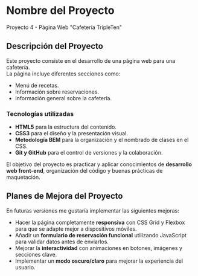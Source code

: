 # Nombre del Proyecto

Proyecto 4 - Página Web "Cafetería TripleTen"

## Descripción del Proyecto

Este proyecto consiste en el desarrollo de una página web para una cafetería.  
La página incluye diferentes secciones como:

- Menú de recetas.
- Información sobre reservaciones.
- Información general sobre la cafetería.

### Tecnologías utilizadas

- **HTML5** para la estructura del contenido.
- **CSS3** para el diseño y la presentación visual.
- **Metodología BEM** para la organización y el nombrado de clases en el CSS.
- **Git y GitHub** para el control de versiones y la colaboración.

El objetivo del proyecto es practicar y aplicar conocimientos de **desarrollo web front-end**, organización del código y buenas prácticas de maquetación.

## Planes de Mejora del Proyecto

En futuras versiones me gustaría implementar las siguientes mejoras:

- Hacer la página completamente **responsiva** con CSS Grid y Flexbox para que se adapte mejor a dispositivos móviles.
- Añadir un **formulario de reservación funcional** utilizando JavaScript para validar datos antes de enviarlos.
- Mejorar la **interactividad** con animaciones en botones, imágenes y secciones clave.
- Implementar un **modo oscuro/claro** para mejorar la experiencia del usuario.
